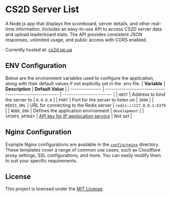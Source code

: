 # CS2D Server List
A Node.js app that displays the scoreboard, server details, and other real-time information. Includes an easy-to-use API to access CS2D server data and upload leaderboard stats. The API provides consistent JSON responses, unlimited usage, and public access with CORS enabled.

Currently hosted at: [cs2d.pp.ua](https://cs2d.pp.ua)

## ENV Configuration
Below are the environment variables used to configure the application, along with their default values if not explicitly set in the .env file.
| **Variable**    | **Description**                                         | **Default Value**        |
| --------------- | ------------------------------------------------------- | ------------------------ |
| `HOST`          | Address to bind the server to                           | `0.0.0.0`                |
| `PORT`          | Port for the server to listen on                        | `3000`                   |
| `REDIS_URL`     | URL for connecting to the Redis server                  | `redis://127.0.0.1:6379` |
| `NODE_ENV`      | Defines the application environment                     | `development`            |
| `IPINFO_APIKEY` | [API key for IP geolocation service](https://ipinfo.io) | *Not set*                |

## Nginx Configuration

Example Nginx configurations are available in the [`config/nginx`](config/nginx) directory. These templates cover a range of common use cases, such as Cloudflare proxy settings, SSL configurations, and more. You can easily modify them to suit your specific requirements.

## License
This project is licensed under the [MIT License](LICENSE).
